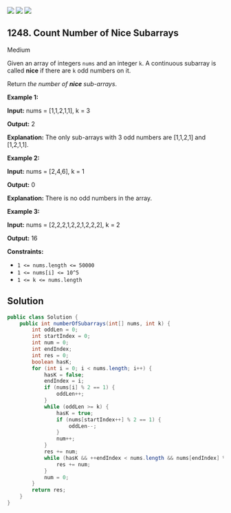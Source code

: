 [![](https://img.shields.io/github/stars/javadev/LeetCode-in-Java?label=Stars&style=flat-square)](https://github.com/javadev/LeetCode-in-Java)
[![](https://img.shields.io/github/forks/javadev/LeetCode-in-Java?label=Fork%20me%20on%20GitHub%20&style=flat-square)](https://github.com/javadev/LeetCode-in-Java/fork)
[![](https://img.shields.io/badge/-LeetCode%20in%20Kotlin-blue?style=flat-square)](https://github.com/javadev/LeetCode-in-Kotlin)

## 1248\. Count Number of Nice Subarrays

Medium

Given an array of integers `nums` and an integer `k`. A continuous subarray is called **nice** if there are `k` odd numbers on it.

Return _the number of **nice** sub-arrays_.

**Example 1:**

**Input:** nums = [1,1,2,1,1], k = 3

**Output:** 2

**Explanation:** The only sub-arrays with 3 odd numbers are [1,1,2,1] and [1,2,1,1].

**Example 2:**

**Input:** nums = [2,4,6], k = 1

**Output:** 0

**Explanation:** There is no odd numbers in the array.

**Example 3:**

**Input:** nums = [2,2,2,1,2,2,1,2,2,2], k = 2

**Output:** 16

**Constraints:**

*   `1 <= nums.length <= 50000`
*   `1 <= nums[i] <= 10^5`
*   `1 <= k <= nums.length`

## Solution

```java
public class Solution {
    public int numberOfSubarrays(int[] nums, int k) {
        int oddLen = 0;
        int startIndex = 0;
        int num = 0;
        int endIndex;
        int res = 0;
        boolean hasK;
        for (int i = 0; i < nums.length; i++) {
            hasK = false;
            endIndex = i;
            if (nums[i] % 2 == 1) {
                oddLen++;
            }
            while (oddLen >= k) {
                hasK = true;
                if (nums[startIndex++] % 2 == 1) {
                    oddLen--;
                }
                num++;
            }
            res += num;
            while (hasK && ++endIndex < nums.length && nums[endIndex] % 2 == 0) {
                res += num;
            }
            num = 0;
        }
        return res;
    }
}
```